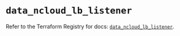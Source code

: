 # `data_ncloud_lb_listener`

Refer to the Terraform Registry for docs: [`data_ncloud_lb_listener`](https://registry.terraform.io/providers/navercloudplatform/ncloud/4.0.4/docs/data-sources/lb_listener).
